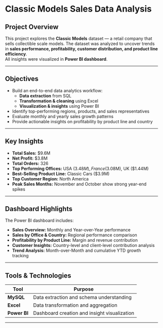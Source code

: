 # Classic Models Sales Data Analysis

## Project Overview
This project explores the **Classic Models** dataset — a retail company that sells collectible scale models. 
The dataset was analyzed to uncover trends in **sales performance, profitability, customer distribution, and product line efficiency**.  
All insights were visualized in **Power BI dashboard**.

---

## Objectives
- Build an end-to-end data analytics workflow:
  - **Data extraction** from SQL
  - **Transformation & cleaning** using Excel
  - **Visualization & insights** using Power BI
- Identify top-performing regions, products, and sales representatives
- Evaluate monthly and yearly sales growth patterns
- Provide actionable insights on profitability by product line and country

---

## Key Insights
- **Total Sales:** $9.6M  
- **Net Profit:** $3.8M  
- **Total Orders:** 326  
- **Top Performing Offices:** USA ($3.48M), France ($3.08M), UK ($1.44M)  
- **Best-Selling Product Line:** Classic Cars ($3.9M)  
- **Top Customer Region:** North America  
- **Peak Sales Months:** November and October show strong year-end spikes

---

## Dashboard Highlights
The Power BI dashboard includes:
- **Sales Overview:** Monthly and Year-over-Year performance  
- **Sales by Office & Country:** Regional performance comparison  
- **Profitability by Product Line:** Margin and revenue contribution  
- **Customer Insights:** Country-level and client-level contribution analysis  
- **Trend Analysis:** Month-over-Month and cumulative YTD growth tracking  

---

## Tools & Technologies

| Tool | Purpose |
|------|----------|
| **MySQL** | Data extraction and schema understanding |
| **Excel** | Data transformation and aggregation |
| **Power BI** | Dashboard creation and insight visualization |

---
